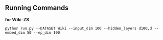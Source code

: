 ## Running Commands

**for Wiki-ZS**
```
python run.py --DATASET Wiki --input_dim 100 --hidden_layers d100,d --embed_dim 50 --ep_dim 100
```